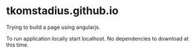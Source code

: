 # tkomstadius.github.io

Trying to build a page using angularjs.

To run application locally start localhost. No dependencies to download at this time.
